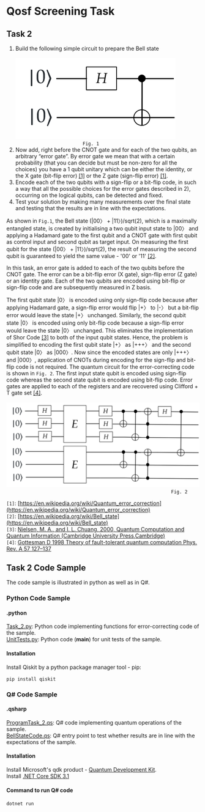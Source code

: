 # Qosf Screening Task 
## Task 2
1) Build the following simple circuit to prepare the Bell state <br/><br/> 
![BellStateCircuit](images/img1.png) <br/>
&emsp; &emsp; &emsp; &emsp; &emsp; &emsp; &emsp; &emsp; &emsp; &emsp;```Fig. 1```<br/>
2) Now add, right before the CNOT gate and for each of the two qubits, an arbitrary “error gate”. By error gate we mean that with a certain probability (that you can decide but      must be non-zero for all the choices) you have a 1 qubit unitary which can be either the identity, or the X gate (bit-flip error) [[1]](https://en.wikipedia.org/wiki/Quantum_error_correction) or the Z gate (sign-flip error) [[1]](https://en.wikipedia.org/wiki/Quantum_error_correction).
3) Encode each of the two qubits with a sign-flip or a bit-flip code, in such a way that all the possible choices for the error gates described in 2), occurring on the logical        qubits, can be detected and fixed.
4) Test your solution by making many measurements over the final state and testing that the results are in line with the expectations.

As shown in ```Fig.1```, the Bell state (|00〉 + |11〉)/sqrt(2), which is a maximally entangled state, is created by initialising
a two qubit input state to |00〉 and applying a Hadamard gate to the first qubit and a CNOT gate with 
first qubit as control input and second qubit as target input. On measuring the first qubit for the state (|00〉 + |11〉)/sqrt(2), 
the result of measuring the second qubit is guaranteed to yield the same value - '00' or '11' [[2]](https://en.wikipedia.org/wiki/Bell_state). 

In this task, an error gate is added to each of the two qubits before the CNOT gate. The error can be a bit-flip error (X gate), sign-flip 
error (Z gate) or an identity gate. Each of the two qubits are encoded using bit-flip or sign-flip code
and are subsequently measured in Z basis.

The first qubit state |0〉 is encoded using only sign-flip code because after applying Hadamard gate, a sign-flip error
would flip |+〉 to |-〉 but a bit-flip error would leave the state |+〉 unchanged. Similarly, the second qubit state |0〉 
is encoded using only bit-flip code because a sign-flip error would leave the state |0〉 unchanged. This eliminates the 
implementation of Shor Code [[3]](https://cds.cern.ch/record/465953/files/0521635039_TOC.pdf) to both of the input qubit states. Hence, the problem is simplified to encoding the 
first qubit state |+〉 as |+++〉 and the second qubit state |0〉 as |000〉. Now since the encoded states are only |+++〉
and |000〉, application of CNOTs during encoding for the sign-flip and bit-flip code is not required. The quantum circuit for the error-correcting code is shown in ```Fig. 2```. The first input state qubit is encoded using sign-flip code whereas the second state qubit is encoded using bit-flip code. Error gates are applied to each of the registers and are recovered using Clifford + T gate set [[4]](https://arxiv.org/pdf/1810.10259.pdf). <br/><br/>
![BellStateCircuitWithError](images/img2.png)
&emsp; &emsp; &emsp; &emsp; &emsp; &emsp; &emsp; &emsp; &emsp; &emsp; &emsp; &emsp; &emsp; &emsp; &emsp; &emsp; &emsp; &emsp; &emsp; &emsp; &emsp; &emsp; &emsp; &emsp; ```Fig. 2```

```[1]```: [https://en.wikipedia.org/wiki/Quantum_error_correction](https://en.wikipedia.org/wiki/Quantum_error_correction) <br/>
```[2]```: [https://en.wikipedia.org/wiki/Bell_state](https://en.wikipedia.org/wiki/Bell_state) <br/>
```[3]```: [Nielsen, M. A., and I. L. Chuang, 2000, Quantum Computation and Quantum Information (Cambridge University
Press,Cambridge)](https://cds.cern.ch/record/465953/files/0521635039_TOC.pdf) <br/>
```[4]```: [Gottesman D 1998 Theory of fault-tolerant quantum computation Phys. Rev. A 57 127–137](https://arxiv.org/pdf/1810.10259.pdf)

## Task 2 Code Sample
The code sample is illustrated in python as well as in Q#.
### Python Code Sample 
#### .python

[Task_2.py](.python/Task_2.py): Python code implementing functions for error-correcting code of the sample.<br/>
[UnitTests.py](.python/UnitTests.py): Python code (__main__) for unit tests of the sample. <br/>

#### Installation 

Install Qiskit by a python package manager tool - pip: <br/> 
```
pip install qiskit
```

### Q# Code Sample

#### .qsharp

[ProgramTask_2.qs](.qsharp/ProgramTask_2.qs): Q# code implementing quantum operations of the sample.<br/>
[BellStateCode.qs](.qsharp/BellStateCode.qs): Q# entry point to test whether results are in line with the expectations of the sample.<br/>

#### Installation

Install Microsoft's qdk product - [Quantum Development Kit](https://docs.microsoft.com/en-us/azure/quantum/install-overview-qdk). <br/>
Install [.NET Core SDK 3.1](https://dotnet.microsoft.com/download)

#### Command to run Q# code
```
dotnet run
```

